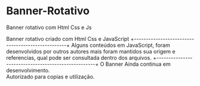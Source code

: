 # Banner-Rotativo
 Banner  rotativo com Html Css e Js

 Banner rotativo criado com Html Css e JavaScript 
+--------------------------------------------------+
 Alguns conteúdos em JavaScript, foram desenvolvidos por outros autores mais foram mantidos sua origem e referencias, qual pode ser consultada dentro dos arquivos.
+----------------------------------------------------+
 O Banner Ainda continua em desenvolvimento.  
 Autorizado para copias e utilização. 

